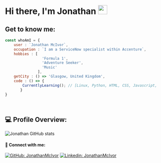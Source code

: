 # Hi there, I'm Jonathan <img src="https://user-images.githubusercontent.com/65873902/150192396-38721d10-ad61-4fc1-9f2a-da135eaab8d4.gif" width="30">

## Get to know me:
```javascript
const whoAmI = {
    user : `Jonathan McIvor`,
    occupation : `I am a ServiceNow specialist within Accenture`,
    hobbies : [
                 'Formula 1',
                 'Adventure Seeker',
                 'Music'
               ],
    getCity : () => 'Glasgow, United Kingdom',
    code : () => {
        CurrentlyLearning(); // [Linux, Python, HTML, CSS, Javascript, SQL, Selenium]
       }
}
```

<br />

## 💻 Profile Overview:

![Jonathan GitHub stats](https://github-readme-stats.vercel.app/api?username=jonathan-mcivor&show_icons=false&theme=slateorange)

#### 🤝 Connect with me:

[![GitHub: JonathanMcIvor](https://img.shields.io/github/followers/Jonathan-McIvor?style=social)](https://github.com/Jonathan-McIvor)
[![Linkedin: JonathanMcIvor](https://img.shields.io/badge/-JonathanMcIvor-blue?style=flat-square&logo=Linkedin&logoColor=white&link=https://www.linkedin.com/in/jonathanmcivor/)](https://www.linkedin.com/in/jonathanmcivor)

